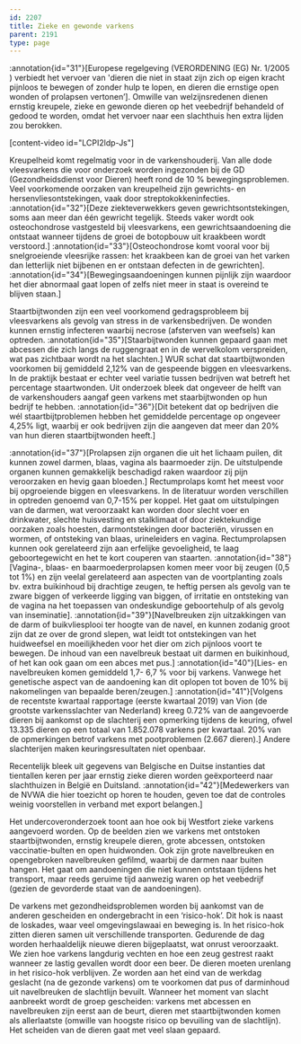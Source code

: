 ```yaml
---
id: 2207
title: Zieke en gewonde varkens
parent: 2191
type: page
---
```

:annotation{id="31"}[Europese regelgeving (VERORDENING (EG) Nr. 1/2005 ) verbiedt het vervoer van 'dieren die niet in staat zijn zich op eigen kracht pijnloos te bewegen of zonder hulp te lopen, en dieren die ernstige open wonden of prolapsen vertonen’]. Omwille van welzijnsredenen dienen ernstig kreupele, zieke en gewonde dieren op het veebedrijf behandeld of gedood te worden, omdat het vervoer naar een slachthuis hen extra lijden zou berokken.

\[content-video id="LCPI2ldp-Js"\]

Kreupelheid komt regelmatig voor in de varkenshouderij. Van alle dode vleesvarkens die voor onderzoek worden ingezonden bij de GD (Gezondheidsdienst voor Dieren) heeft rond de 10 % bewegingsproblemen. Veel voorkomende oorzaken van kreupelheid zijn gewrichts- en hersenvliesontstekingen, vaak door streptokokkeninfecties. :annotation{id="32"}[Deze ziekteverwekkers geven gewrichtsontstekingen, soms aan meer dan één gewricht tegelijk. Steeds vaker wordt ook osteochondrose vastgesteld bij vleesvarkens, een gewrichtsaandoening die ontstaat wanneer tijdens de groei de botopbouw uit kraakbeen wordt verstoord.] :annotation{id="33"}[Osteochondrose komt vooral voor bij snelgroeiende vleesrijke rassen: het kraakbeen kan de groei van het varken dan letterlijk niet bijbenen en er ontstaan defecten in de gewrichten]. :annotation{id="34"}[Bewegingsaandoeningen kunnen pijnlijk zijn waardoor het dier abnormaal gaat lopen of zelfs niet meer in staat is overeind te blijven staan.]

Staartbijtwonden zijn een veel voorkomend gedragsprobleem bij vleesvarkens als gevolg van stress in de varkensbedrijven. De wonden kunnen ernstig infecteren waarbij necrose (afsterven van weefsels) kan optreden. :annotation{id="35"}[Staarbijtwonden kunnen gepaard gaan met abcessen die zich langs de ruggengraat en in de wervelkolom verspreiden, wat pas zichtbaar wordt na het slachten.] WUR schat dat staartbijtwonden voorkomen bij gemiddeld 2,12% van de gespeende biggen en vleesvarkens. In de praktijk bestaat er echter veel variatie tussen bedrijven wat betreft het percentage staartwonden. Uit onderzoek bleek dat ongeveer de helft van de varkenshouders aangaf geen varkens met staarbijtwonden op hun bedrijf te hebben. :annotation{id="36"}[Dit betekent dat op bedrijven die wél staartbijtproblemen hebben het gemiddelde percentage op ongeveer 4,25% ligt, waarbij er ook bedrijven zijn die aangeven dat meer dan 20% van hun dieren staartbijtwonden heeft.]

:annotation{id="37"}[Prolapsen zijn organen die uit het lichaam puilen, dit kunnen zowel darmen, blaas, vagina als baarmoeder zijn. De uitstulpende organen kunnen gemakkelijk beschadigd raken waardoor zij pijn veroorzaken en hevig gaan bloeden.] Rectumprolaps komt het meest voor bij opgroeiende biggen en vleesvarkens. In de literatuur worden verschillen in optreden genoemd van 0,7-15% per koppel. Het gaat om uitstulpingen van de darmen, wat veroorzaakt kan worden door slecht voer en drinkwater, slechte huisvesting en stalklimaat of door ziektekundige oorzaken zoals hoesten, darmontstekingen door bacteriën, virussen en wormen, of ontsteking van blaas, urineleiders en vagina. Rectumprolapsen kunnen ook gerelateerd zijn aan erfelijke gevoeligheid, te laag geboortegewicht en het te kort couperen van staarten. :annotation{id="38"}[Vagina-, blaas- en baarmoederprolapsen komen meer voor bij zeugen (0,5 tot 1%) en zijn veelal gerelateerd aan aspecten van de voortplanting zoals bv. extra buikinhoud bij drachtige zeugen, te heftig persen als gevolg van te zware biggen of verkeerde ligging van biggen, of irritatie en ontsteking van de vagina na het toepassen van ondeskundige geboortehulp of als gevolg van inseminatie].
:annotation{id="39"}[Navelbreuken zijn uitzakkingen van de darm of buikvliesplooi ter hoogte van de navel, en kunnen zodanig groot zijn dat ze over de grond slepen, wat leidt tot ontstekingen van het huidweefsel en moeilijkheden voor het dier om zich pijnloos voort te bewegen. De inhoud van een navelbreuk bestaat uit darmen en buikinhoud, of het kan ook gaan om een abces met pus.] :annotation{id="40"}[Lies- en navelbreuken komen gemiddeld 1,7- 6,7 % voor bij varkens. Vanwege het genetische aspect van de aandoening kan dit oplopen tot boven de 10% bij nakomelingen van bepaalde beren/zeugen.]
:annotation{id="41"}[Volgens de recentste kwartaal rapportage (eerste kwartaal 2019) van Vion (de grootste varkensslachter van Nederland) kreeg 0.72% van de aangevoerde dieren bij aankomst op de slachterij een opmerking tijdens de keuring, ofwel 13.335 dieren op een totaal van 1.852.078 varkens per kwartaal. 20% van de opmerkingen betrof varkens met pootproblemen (2.667 dieren).] Andere slachterijen maken keuringsresultaten niet openbaar.

Recentelijk bleek uit gegevens van Belgische en Duitse instanties dat tientallen keren per jaar ernstig zieke dieren worden geëxporteerd naar slachthuizen in België en Duitsland. :annotation{id="42"}[Medewerkers van de NVWA die hier toezicht op horen te houden, geven toe dat de controles weinig voorstellen in verband met export belangen.]

Het undercoveronderzoek toont aan hoe ook bij Westfort zieke varkens aangevoerd worden. Op de beelden zien we varkens met ontstoken staartbijtwonden, ernstig kreupele dieren, grote abcessen, ontstoken vaccinatie-bulten en open huidwonden. Ook zijn grote navelbreuken en opengebroken navelbreuken gefilmd, waarbij de darmen naar buiten hangen. Het gaat om aandoeningen die niet kunnen ontstaan tijdens het transport, maar reeds geruime tijd aanwezig waren op het veebedrijf (gezien de gevorderde staat van de aandoeningen).

De varkens met gezondheidsproblemen worden bij aankomst van de anderen gescheiden en ondergebracht in een ‘risico-hok’. Dit hok is naast de loskades, waar veel omgevingslawaai en beweging is. In het risico-hok zitten dieren samen uit verschillende transporten. Gedurende de dag worden herhaaldelijk nieuwe dieren bijgeplaatst, wat onrust veroorzaakt. We zien hoe varkens langdurig vechten en hoe een zeug gestrest raakt wanneer ze lastig gevallen wordt door een beer. De dieren moeten urenlang in het risico-hok verblijven. Ze worden aan het eind van de werkdag geslacht (na de gezonde varkens) om te voorkomen dat pus of darminhoud uit navelbreuken de slachtlijn bevuilt. Wanneer het moment van slacht aanbreekt wordt de groep gescheiden: varkens met abcessen en navelbreuken zijn eerst aan de beurt, dieren met staartbijtwonden komen als allerlaatste (omwille van hoogste risico op bevuiling van de slachtlijn). Het scheiden van de dieren gaat met veel slaan gepaard.
